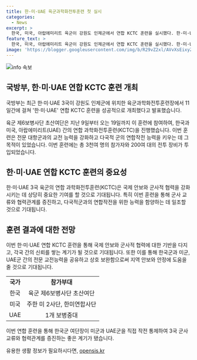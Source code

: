 ```yaml
---
title: 한·미·UAE 육군과학화전투훈련 첫 실시
categories:
  - News
excerpt: >
  한국, 미국, 아랍에미리트 육군이 강원도 인제군에서 연합 KCTC 훈련을 실시했다. 한·미·UAE 3국 육군이 참여해 총 11일간 진행된 이번 훈련은 처음으로 진행되었으며, 전시임무 수행능력을 검증하고 다국적군과의 연합작전 수행능력을 키우는 목적으로 진행됐다. 총 3천여명의 참가 인원과 200여대의 전투 장비가 투입되었으며, 한국군 여단장이 미군과 UAE군을 직접 작전 통제하여 3국 군사교류와 협력관계를 증진하는 계기가 됐다.
feature_text: >
  한국, 미국, 아랍에미리트 육군이 강원도 인제군에서 연합 KCTC 훈련을 실시했다. 한·미·UAE 3국 육군이 참여해 총 11일간 진행된 이번 훈련은 처음으로 진행되었으며, 전시임무 수행능력을 검증하고 다국적군과의 연합작전 수행능력을 키우는 목적으로 진행됐다. 총 3천여명의 참가 인원과 200여대의 전투 장비가 투입되었으며, 한국군 여단장이 미군과 UAE군을 직접 작전 통제하여 3국 군사교류와 협력관계를 증진하는 계기가 됐다.
image: 'https://blogger.googleusercontent.com/img/b/R29vZ2xl/AVvXsEixyZcFfHzMRdzZMjFBmAUKJYCLCGyLL1o632UiGVXcaFdKo_bkvkuCioo0uUKlGfBVcT3P84aROyZIXSBEx3Aw5nCQ3pTgDom1WDC4m8eifvWiAmWEEVb4x6G_l8C0QH225ldMjyaFvpxGEBGNO37VmDTDMHGhJPq73UglMfDca1-0aw/s1600/blogspot.png'
---
```


<p><img src="https://blogger.googleusercontent.com/img/b/R29vZ2xl/AVvXsEixyZcFfHzMRdzZMjFBmAUKJYCLCGyLL1o632UiGVXcaFdKo_bkvkuCioo0uUKlGfBVcT3P84aROyZIXSBEx3Aw5nCQ3pTgDom1WDC4m8eifvWiAmWEEVb4x6G_l8C0QH225ldMjyaFvpxGEBGNO37VmDTDMHGhJPq73UglMfDca1-0aw/s1600/blogspot.png" alt="info 속보" /></p>

<h2 data-ke-size="size26">국방부, 한·미·UAE 연합 KCTC 훈련 개최</h2>

<p>국방부는 최근 한·미·UAE 3국이 강원도 인제군에 위치한 육군과학화전투훈련장에서 11일간에 걸쳐 '한·미·UAE' 연합 KCTC 훈련을 성공적으로 개최했다고 발표했습니다.</p>

<p data-ke-size="size16">육군 제6보병사단 초산여단은 지난 9일부터 오는 19일까지 이 훈련에 참여하여, 한국과 미국, 아랍에미리트(UAE) 간의 연합 과학화전투훈련(KCTC)을 진행했습니다. 이번 훈련은 전문 대항군과의 교전 능력을 강화하고 다국적 군의 연합작전 능력을 키우는 데 그 목적이 있었습니다. 이번 훈련에는 총 3천여 명의 참가자와 200여 대의 전투 장비가 투입되었습니다.</p>

<h2 data-ke-size="size26">한·미·UAE 연합 KCTC 훈련의 중요성</h2>

<p data-ke-size="size16">한·미·UAE 3국 육군의 연합 과학화전투훈련(KCTC)은 국제 안보와 군사적 협력을 강화시키는 데 상당히 중요한 기여를 할 것으로 기대됩니다. 특히 이번 훈련을 통해 군사 교류와 협력관계를 증진하고, 다국적군과의 연합작전을 위한 능력을 함양하는 데 일조할 것으로 기대됩니다.</p>

<h2 data-ke-size="size26">훈련 결과에 대한 전망</h2>

<p data-ke-size="size16">이번 한·미·UAE 연합 KCTC 훈련을 통해 국제 안보와 군사적 협력에 대한 기반을 다지고, 각국 간의 신뢰를 쌓는 계기가 될 것으로 기대됩니다. 또한 이를 통해 한국군과 미군, UAE군 간의 전문 교전능력을 공유하고 상호 보완함으로써 지역 안보와 안정에 도움을 줄 것으로 기대됩니다.</p>

<table>
    <tr>
        <td style="text-align: center; height: 17px;"><b>국가</b></td>
        <td style="text-align: center; height: 17px;"><b>참가부대</b></td>
    </tr>
    <tr>
        <td style="text-align: center; height: 17px;">한국</td>
        <td style="text-align: center; height: 17px;">육군 제6보병사단 초산여단</td>
    </tr>
    <tr>
        <td style="text-align: center; height: 17px;">미국</td>
        <td style="text-align: center; height: 17px;">주한 미 2사단, 한미연합사단</td>
    </tr>
    <tr>
        <td style="text-align: center; height: 17px;">UAE</td>
        <td style="text-align: center; height: 17px;">1개 보병중대</td>
    </tr>
</table>

<p data-ke-size="size16">이번 연합 훈련을 통해 한국군 여단장이 미군과 UAE군을 직접 작전 통제하여 3국 군사교류와 협력관계를 증진하는 좋은 계기가 됐습니다.</p>
유용한 생활 정보가 필요하시다면, <a href="https://opensis.kr" rel="dofollow">opensis.kr</a>


